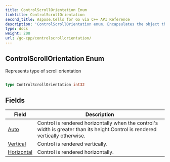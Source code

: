 ```yaml
---
title: ControlScrollOrientation Enum 
linktitle: ControlScrollOrientation
second_title: Aspose.Cells for Go via C++ API Reference
description: 'ControlScrollOrientation enum. Encapsulates the object that represents controlscrollorientation in Go.'
type: docs
weight: 200
url: /go-cpp/controlscrollorientation/
---
```


## ControlScrollOrientation Enum

Represents type of scroll orientation

```go

type ControlScrollOrientation int32


```

## Fields

| Field | Description |
| --- | --- |
|[Auto](./auto/) | Control is rendered horizontally when the control's width is greater than its height.Control is rendered vertically otherwise. | 
|[Vertical](./vertical/) | Control is rendered vertically. | 
|[Horizontal](./horizontal/) | Control is rendered horizontally. | 
